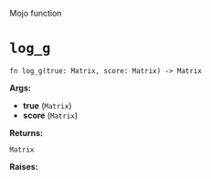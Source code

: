 Mojo function

# `log_g`

```mojo
fn log_g(true: Matrix, score: Matrix) -> Matrix
```

**Args:**

- **true** (`Matrix`)
- **score** (`Matrix`)

**Returns:**

`Matrix`

**Raises:**

